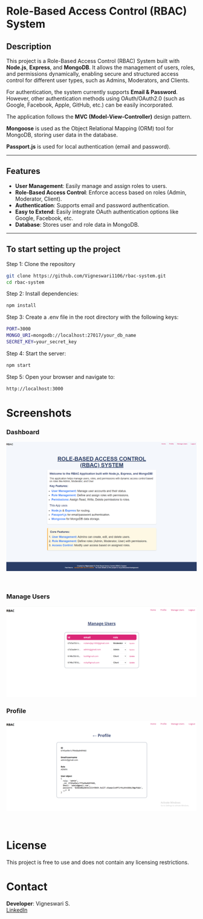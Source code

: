 # Role-Based Access Control (RBAC) System

## Description

This project is a Role-Based Access Control (RBAC) System built with **Node.js**, **Express**, and **MongoDB**. It allows the management of users, roles, and permissions dynamically, enabling secure and structured access control for different user types, such as Admins, Moderators, and Clients.

For authentication, the system currently supports **Email & Password**. However, other authentication methods using OAuth/OAuth2.0 (such as Google, Facebook, Apple, GitHub, etc.) can be easily incorporated.

The application follows the **MVC (Model-View-Controller)** design pattern.

**Mongoose** is used as the Object Relational Mapping (ORM) tool for MongoDB, storing user data in the database.

**Passport.js** is used for local authentication (email and password).

---

## Features

- **User Management**: Easily manage and assign roles to users.
- **Role-Based Access Control**: Enforce access based on roles (Admin, Moderator, Client).
- **Authentication**: Supports email and password authentication.
- **Easy to Extend**: Easily integrate OAuth authentication options like Google, Facebook, etc.
- **Database**: Stores user and role data in MongoDB.

---

## To start setting up the project

Step 1: Clone the repository

```bash
git clone https://github.com/Vigneswari1106/rbac-system.git
cd rbac-system
```

Step 2: Install dependencies:

```bash
npm install
```

Step 3: Create a .env file in the root directory with the following keys:

```bash
PORT=3000
MONGO_URI=mongodb://localhost:27017/your_db_name
SECRET_KEY=your_secret_key

```
Step 4: Start the server:

```bash
npm start
```

Step 5: Open your browser and navigate to:

```bash
http://localhost:3000
```

# Screenshots
### Dashboard
![alt text](image.png)

<br>

### Manage Users
![alt text](image-1.png)



### Profile
![alt text](image-2.png)

<br>

# License

This project is free to use and does not contain any licensing restrictions.

# Contact

**Developer**: Vigneswari S.  
[LinkedIn](https://linkedin.com/in/vigneswari-s-090046330/)

